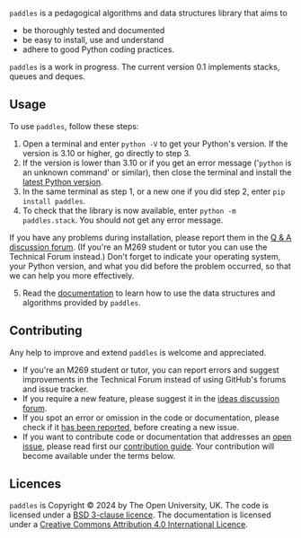 `paddles` is a pedagogical algorithms and data structures library that aims to
- be thoroughly tested and documented
- be easy to install, use and understand
- adhere to good Python coding practices.

`paddles` is a work in progress.
The current version 0.1 implements stacks, queues and deques.

## Usage
To use `paddles`, follow these steps:

1. Open a terminal and enter `python -V` to get your Python's version.
   If the version is 3.10 or higher, go directly to step 3.
2. If the version is lower than 3.10 or if you get an error message
   ('`python` is an unknown command' or similar), then close the terminal and
   install the [latest Python version](https://www.python.org/downloads/).
3. In the same terminal as step 1, or a new one if you did step 2,
   enter `pip install paddles`.
4. To check that the library is now available, enter `python -m paddles.stack`.
   You should not get any error message.

If you have any problems during installation, please report them in the
[Q & A discussion forum](https://github.com/dsa-ou/paddles/discussions/categories/q-a).
(If you're an M269 student or tutor you can use the Technical Forum instead.)
Don't forget to indicate your operating system, your Python version,
and what you did before the problem occurred, so that we can help you more effectively.

5. Read the [documentation](https://dsa-ou.github.io/paddles) to learn how to
   use the data structures and algorithms provided by `paddles`.

## Contributing

Any help to improve and extend `paddles` is welcome and appreciated.

- If you're an M269 student or tutor, you can report errors and suggest improvements
  in the Technical Forum instead of using GitHub's forums and issue tracker.
- If you require a new feature, please suggest it in the
  [ideas discussion forum](https://github.com/dsa-ou/paddles/discussions/categories/ideas).
- If you spot an error or omission in the code or documentation, please check if it
  [has been reported](https://github.com/dsa-ou/paddles/issues), before creating a new issue.
- If you want to contribute code or documentation that addresses
  an [open issue](https://github.com/dsa-ou/paddles/issues), please read first our
  [contribution guide](https://github.com/dsa-ou/paddles/blob/main/CONTRIBUTING.md).
  Your contribution will become available under the terms below.

## Licences

`paddles` is Copyright © 2024 by The Open University, UK.
The code is licensed under a [BSD 3-clause licence](https://github.com/dsa-ou/paddles/blob/main/LICENSE).
The documentation is licensed under a
[Creative Commons Attribution 4.0 International Licence](http://creativecommons.org/licenses/by/4.0).